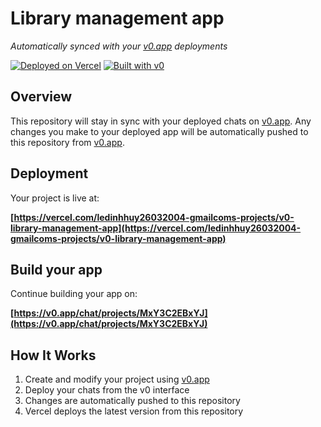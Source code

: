 # Library management app

*Automatically synced with your [v0.app](https://v0.app) deployments*

[![Deployed on Vercel](https://img.shields.io/badge/Deployed%20on-Vercel-black?style=for-the-badge&logo=vercel)](https://vercel.com/ledinhhuy26032004-gmailcoms-projects/v0-library-management-app)
[![Built with v0](https://img.shields.io/badge/Built%20with-v0.app-black?style=for-the-badge)](https://v0.app/chat/projects/MxY3C2EBxYJ)

## Overview

This repository will stay in sync with your deployed chats on [v0.app](https://v0.app).
Any changes you make to your deployed app will be automatically pushed to this repository from [v0.app](https://v0.app).

## Deployment

Your project is live at:

**[https://vercel.com/ledinhhuy26032004-gmailcoms-projects/v0-library-management-app](https://vercel.com/ledinhhuy26032004-gmailcoms-projects/v0-library-management-app)**

## Build your app

Continue building your app on:

**[https://v0.app/chat/projects/MxY3C2EBxYJ](https://v0.app/chat/projects/MxY3C2EBxYJ)**

## How It Works

1. Create and modify your project using [v0.app](https://v0.app)
2. Deploy your chats from the v0 interface
3. Changes are automatically pushed to this repository
4. Vercel deploys the latest version from this repository
